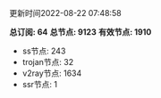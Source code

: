 更新时间2022-08-22 07:48:58

**总订阅: 64**
**总节点: 9123**
**有效节点: 1910**
- ss节点: 243
- trojan节点: 32
- v2ray节点: 1634
- ssr节点: 1
